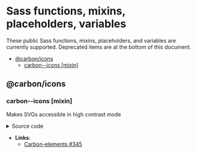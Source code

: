 # Sass functions, mixins, placeholders, variables

These public Sass functions, mixins, placeholders, and variables are currently supported. Deprecated items are at the bottom of this document.

<!-- toc -->

- [@carbon/icons](#carbonicons)
  - [carbon--icons [mixin]](#carbon--icons-mixin)

<!-- tocstop -->

## @carbon/icons

### carbon--icons [mixin]

Makes SVGs accessible in high contrast mode

<details>
<summary>Source code</summary>

```scss
@mixin carbon--icons() {
  @media screen and (-ms-high-contract: active) {
    svg {
      fill: ButtonText;
    }
  }
}
```

</details>

- **Links**:
  - [Carbon-elements #345](https://github.com/IBM/carbon-elements/issues/345#issuecomment-466577293)
